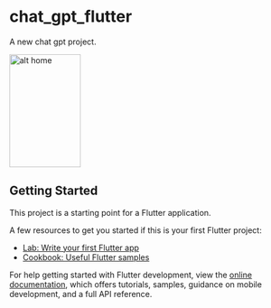 # chat_gpt_flutter

A new chat  gpt  project.

<img src="https://github.com/xihadulislam/chat_gpt_flutter/blob/master/ss/home.png" alt="alt home" style="width:50%;height:200">




## Getting Started

This project is a starting point for a Flutter application.

A few resources to get you started if this is your first Flutter project:

- [Lab: Write your first Flutter app](https://docs.flutter.dev/get-started/codelab)
- [Cookbook: Useful Flutter samples](https://docs.flutter.dev/cookbook)

For help getting started with Flutter development, view the
[online documentation](https://docs.flutter.dev/), which offers tutorials,
samples, guidance on mobile development, and a full API reference.
